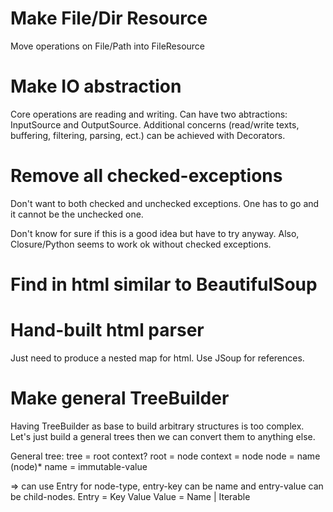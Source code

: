 # Make File/Dir Resource
Move operations on File/Path into FileResource

# Make IO abstraction
Core operations are reading and writing.
Can have two abtractions: InputSource and OutputSource.
Additional concerns (read/write texts, buffering, filtering, parsing, ect.) can be achieved with Decorators.

# Remove all checked-exceptions
Don't want to both checked and unchecked exceptions.
One has to go and it cannot be the unchecked one.

Don't know for sure if this is a good idea but have to try anyway.
Also, Closure/Python seems to work ok without checked exceptions.

# Find in html similar to BeautifulSoup

# Hand-built html parser
Just need to produce a nested map for html.
Use JSoup for references.

# Make general TreeBuilder
Having TreeBuilder as base to build arbitrary structures is too complex.
Let's just build a general trees then we can convert them to anything else.

General tree:
    tree = root context?
    root = node
    context = node
    node = name (node)*
    name = immutable-value

=> can use Entry for node-type, entry-key can be name and entry-value can be child-nodes.
    Entry = Key Value
    Value = Name | Iterable<Entry>